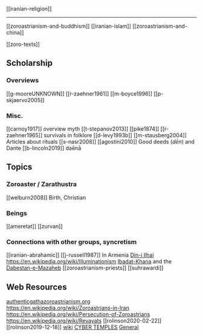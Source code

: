 [[iranian-religion]]

---

[[zoroastrianism-and-buddhism]]
[[iranian-islam]]
[[zoroastrianism-and-china]]


[[zoro-texts]]

## Scholarship
### Overviews
[[g-mooreUNKNOWN]]
[[r-zaehner1961]]
[[m-boyce1996]]
[[p-skjaervo2005]]
### Misc.
[[carnoy1917]] overview myth
[[t-stepanov2013]]
[[pike1874]]
[[r-zaehner1965]] survivals in folklore
[[d-levy1993b]]
[[m-stausberg2004]] Articles about rituals
[[s-nasr2008]]
[[agostini2010]] Good deeds (*dēn*) and Dante
[[b-lincoln2019]] daēnā


## Topics
### Zoroaster / Zarathustra
[[welburn2008]] Birth, Christian
### Beings
[[ameretat]]
[[zurvan]]

### Connections with other groups, syncretism
[[iranian-abrahamic]]
[[j-russell1987]] In Armenia
[Din-i Ilhai](https://en.wikipedia.org/wiki/Din-i-Ilahi)
https://en.wikipedia.org/wiki/Illuminationism
[Ibadat-Khana](https://en.wikipedia.org/wiki/Ibadat-Khana) and the [Dabestan-e-Mazaheb](https://en.wikipedia.org/wiki/Dabestan-e-Mazaheb)
[[zoroastrianism-priests]]
[[suhrawardi]]


## Web Resources
[authenticgathazoroastrianism.org](https://authenticgathazoroastrianism.org/?s=indo-european)
https://en.wikipedia.org/wiki/Zoroastrians-in-Iran
https://en.wikipedia.org/wiki/Persecution-of-Zoroastrians
https://en.wikipedia.org/wiki/Revayats
[[rolinson2020-02-22]]
[[rolinson2019-12-18]]
[wiki](https://en.wikipedia.org/wiki/Zoroastrianism)
[CYBER TEMPLES](http://www.zarathushtra.com/)
[General](http://www.heritageinstitute.com/zoroastrianism/)